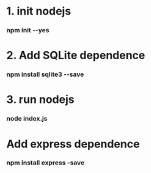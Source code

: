 # 1. init nodejs

### npm init --yes

# 2. Add SQLite dependence

### npm install sqlite3 --save

# 3. run nodejs

### node index.js

# Add express dependence

### npm install express -save
